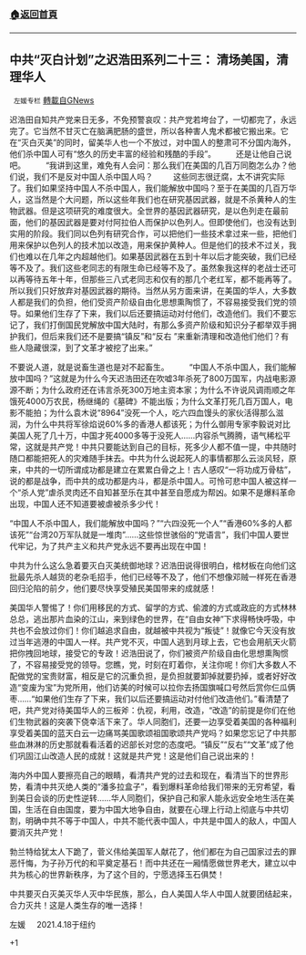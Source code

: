###  [:house:返回首頁](https://github.com/ourhimalayas/txt)
---

## 中共“灭白计划”之迟浩田系列二十三： 清场美国，清理华人
` 左媛专栏` [轉載自GNews](https://gnews.org/zh-hans/1114904/)

迟浩田自知共产党来日无多，不免预警哀叹：共产党若垮台了，一切都完了，永远完了。它当然不甘灭亡在脑满肥肠的盛世，所以各种害人鬼术都被它搬出来。它在“灭白灭美”的同时，留美华人也一个不放过，对中国人的整肃可不分国内海外，他们杀中国人可有“悠久的历史丰富的经验和残酷的手段”。
        还是让他自己说吧。
        “我讲到这里，难免有人会问：那么我们在美国的几百万同胞怎么办？他们说，我们不是反对中国人杀中国人吗？
        这些同志很迂腐，太不讲究实际了。我们如果坚持中国人不杀中国人，我们能解放中国吗？至于在美国的几百万华人，这当然是个大问题，所以这些年我们也在研究基因武器，就是不杀黄种人的生物武器。但是这项研究的难度很大。全世界的基因武器研究，是以色列走在最前面，他们的基因武器是要对付阿拉伯人而保护以色列人。但即使他们，也没有达到实用的阶段。我们同以色列有研究合作，可以把他们一些技术拿过来一些，把他们用来保护以色列人的技术加以改造，用来保护黄种人。但是他们的技术不过关，我们也难以在几年之内超越他们。如果基因武器在五到十年以后才能突破，我们已经等不及了。我们这些老同志的有限生命已经等不及了。虽然象我这样的老战士还可以再等待五年十年，但那些三八式老同志和仅有的那几个老红军，都不能再等了。所以我们只好放弃对基因武器的期待。当然从另方面来讲，在美国的华人，大多数人都是我们的负担，他们受资产阶级自由化思想熏陶惯了，不容易接受我们党的领导。如果他们生存了下来，我们以后还要搞运动对付他们，改造他们。我们不要忘记了，我们打倒国民党解放中国大陆时，有那么多资产阶级和知识分子都举双手拥护我们，但后来我们还不是要搞“镇反”和“反右 ”来重新清理和改造他们他们？有些人隐藏很深，到了文革才被挖了出来。”

不要说人道，就是说畜生道也是对不起畜生。
        “中国人不杀中国人，我们能解放中国吗？”这就是为什么今天迟浩田还在吹嘘3年杀死了800万国军，内战电影源源不断；为什么政府还在讳言杀死300万地主资本家；为什么不许说风调雨顺之年饿死4000万农民，杨继绳的《墓碑》不能出版；为什么文革打死几百万国人，电影不能拍；为什么袁木说“8964”没死一个人，吃六四血馒头的家伙活得那么滋润，为什么中共将军徐焰说60%多的香港人都该死；为什么御用专家李毅说对比美国人死了几十万，中国才死4000多等于没死人……内容杀气腾腾，语气稀松平常，这就是共产党！中共只要能达到自己的目标，死多少人都不值一提，中共随时随口都能把死人的灾难随手抹去。中共为什么说起死人的事情都那么云淡风轻，原来，中共的一切所谓成功都是建立在累累白骨之上！古人感叹“一将功成万骨枯”，说的都是战争，而中共的成功都是内斗，都是杀中国人。可怜可悲中国人被这样一个“杀人党”虐杀灵肉还不自知甚至乐在其中甚至自愿成为帮凶。如果不是爆料革命出现，中国人还不知道要被虐被杀多少代！

“中国人不杀中国人，我们能解放中国吗？”“六四没死一个人”“香港60%多的人都该死”“台湾20万军队就是一堆肉”……这些惊世骇俗的“党语言”，我们中国人要世代牢记，为了共产主义和共产党永远不要再出现在中国！

中共为什么这么急着要灭白灭美统御地球？迟浩田说得很明白，棺材板在向他们这批最先杀人越货的老杂毛招手，他们已经等不及了，他们不想像邓贼一样死在香港回归沦陷的前夕，他们要尽快享受殖民美国带来的成就感！

美国华人警惕了！你们用移民的方式、留学的方式、偷渡的方式或政庇的方式林林总总，逃出那片血染的江山，来到绿色的世界，在“自由女神”下求得畅快呼吸，中共也不会放过你们！你们越追求自由，就越被中共视为“叛徒”！就像它今天没有放过当年逃港的中国人一样。共产党不灭，中国人逃到月球上去，它也会用航天火箭把你拽回地球，接受它的专政！迟浩田说了，你们被资产阶级自由化思想熏陶惯了，不容易接受党的领导。您瞧，党，时刻在盯着你，关注你呢！你们大多数人不配做党的宝贵财富，相反是它的沉重负担，是负担就要卸掉就要扔掉，或者好好改造“变废为宝”为党所用，他们访美的时候可以拉你去扬国旗喊口号然后赏你仨瓜俩枣……“如果他们生存了下来，我们以后还要搞运动对付他们改造他们。”看清楚了吧，共产党对待美国华人的三板斧：仇视，利用，改造，“改造”的前提是你们在他们生物武器的突袭下侥幸活下来了。华人同胞们，还要一边享受着美国的各种福利享受着美国的蓝天白云一边痛骂美国歌颂祖国歌颂共产党吗？如果您忘记了中共那些血淋淋的历史那就看看活着的迟部长对您的态度吧。“镇反”“反右”“文革”成了他们巩固江山改造人民的成就！这就是共产党！这是他们自己说出来的！

海内外中国人要擦亮自己的眼睛，看清共产党的过去和现在，看清当下的世界形势，看清中共灭绝人类的“潘多拉盒子”，看到爆料革命给我们带来的无穷希望，看到美日会谈的历史性逆转……华人同胞们，保护自己和家人能永远安全地生活在美国，生活在自由国度，要为中国大地争自由，就要在心理上行动上彻底与中共切割，明确中共不等于中国人，中共不能代表中国人，中共是中国人的敌人，中国人要消灭共产党！

勃兰特给犹太人下跪了，菅义伟给美国军人献花了，他们都在为自己国家过去的罪恶忏悔，为子孙万代的和平奠定基石！而中共还在一厢情愿做世界老大，建立以中共为核心的世界新秩序，为了这个目的，宁愿选择玉石俱焚！

中共要灭白灭美灭华人灭中华民族，那么，白人美国人华人中国人就要团结起来，合力灭共！这是人类生存的唯一选择！



左媛     2021.4.18于纽约

+1
